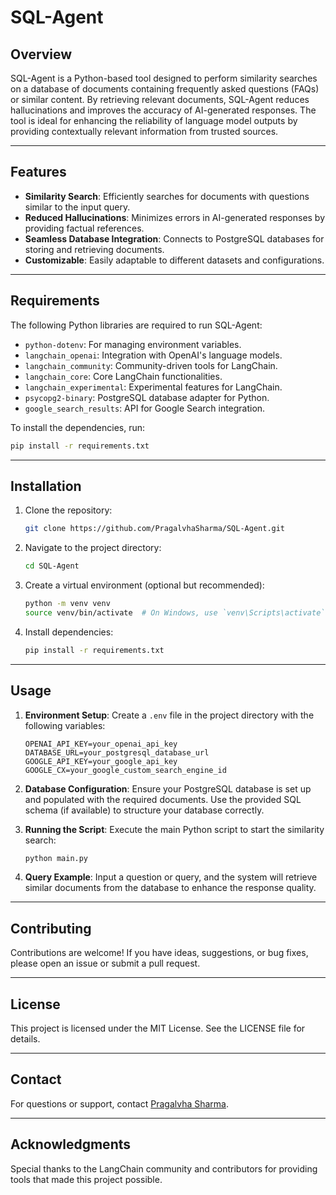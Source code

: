 # SQL-Agent

## Overview
SQL-Agent is a Python-based tool designed to perform similarity searches on a database of documents containing frequently asked questions (FAQs) or similar content. By retrieving relevant documents, SQL-Agent reduces hallucinations and improves the accuracy of AI-generated responses. The tool is ideal for enhancing the reliability of language model outputs by providing contextually relevant information from trusted sources.

---

## Features

- **Similarity Search**: Efficiently searches for documents with questions similar to the input query.
- **Reduced Hallucinations**: Minimizes errors in AI-generated responses by providing factual references.
- **Seamless Database Integration**: Connects to PostgreSQL databases for storing and retrieving documents.
- **Customizable**: Easily adaptable to different datasets and configurations.

---

## Requirements
The following Python libraries are required to run SQL-Agent:

- `python-dotenv`: For managing environment variables.
- `langchain_openai`: Integration with OpenAI's language models.
- `langchain_community`: Community-driven tools for LangChain.
- `langchain_core`: Core LangChain functionalities.
- `langchain_experimental`: Experimental features for LangChain.
- `psycopg2-binary`: PostgreSQL database adapter for Python.
- `google_search_results`: API for Google Search integration.

To install the dependencies, run:
```bash
pip install -r requirements.txt
```

---

## Installation
1. Clone the repository:
   ```bash
   git clone https://github.com/PragalvhaSharma/SQL-Agent.git
   ```
2. Navigate to the project directory:
   ```bash
   cd SQL-Agent
   ```
3. Create a virtual environment (optional but recommended):
   ```bash
   python -m venv venv
   source venv/bin/activate  # On Windows, use `venv\Scripts\activate`
   ```
4. Install dependencies:
   ```bash
   pip install -r requirements.txt
   ```

---

## Usage

1. **Environment Setup**:
   Create a `.env` file in the project directory with the following variables:
   ```env
   OPENAI_API_KEY=your_openai_api_key
   DATABASE_URL=your_postgresql_database_url
   GOOGLE_API_KEY=your_google_api_key
   GOOGLE_CX=your_google_custom_search_engine_id
   ```

2. **Database Configuration**:
   Ensure your PostgreSQL database is set up and populated with the required documents. Use the provided SQL schema (if available) to structure your database correctly.

3. **Running the Script**:
   Execute the main Python script to start the similarity search:
   ```bash
   python main.py
   ```

4. **Query Example**:
   Input a question or query, and the system will retrieve similar documents from the database to enhance the response quality.

---

## Contributing
Contributions are welcome! If you have ideas, suggestions, or bug fixes, please open an issue or submit a pull request.

---

## License
This project is licensed under the MIT License. See the LICENSE file for details.

---

## Contact
For questions or support, contact [Pragalvha Sharma](mailto:pragalvhasharma@gmail.com).

---

## Acknowledgments
Special thanks to the LangChain community and contributors for providing tools that made this project possible.

